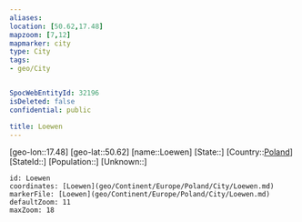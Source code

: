 ```yaml
---
aliases: 
location: [50.62,17.48]
mapzoom: [7,12] 
mapmarker: city 
type: City
tags:
- geo/City


SpocWebEntityId: 32196
isDeleted: false
confidential: public

title: Loewen
---
```

[geo-lon::17.48]
[geo-lat::50.62]
[name::Loewen]
[State::]
[Country::[Poland](geo/Continent/Europe/Poland.md)]
[StateId::]
[Population::]
[Unknown::]


```leaflet
id: Loewen
coordinates: [Loewen](geo/Continent/Europe/Poland/City/Loewen.md)
markerFile: [Loewen](geo/Continent/Europe/Poland/City/Loewen.md)
defaultZoom: 11 
maxZoom: 18
```


